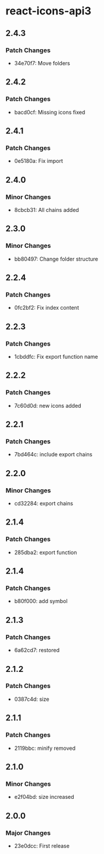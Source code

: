 # react-icons-api3

## 2.4.3

### Patch Changes

- 34e70f7: Move folders

## 2.4.2

### Patch Changes

- bacd0cf: Missing icons fixed

## 2.4.1

### Patch Changes

- 0e5180a: Fix import

## 2.4.0

### Minor Changes

- 8cbcb31: All chains added

## 2.3.0

### Minor Changes

- bb80497: Change folder structure

## 2.2.4

### Patch Changes

- 0fc2bf2: Fix index content

## 2.2.3

### Patch Changes

- 1cbddfc: Fix export function name

## 2.2.2

### Patch Changes

- 7c60d0d: new icons added

## 2.2.1

### Patch Changes

- 7bd464c: include export chains

## 2.2.0

### Minor Changes

- cd32284: export chains

## 2.1.4

### Patch Changes

- 285dba2: export function

## 2.1.4

### Patch Changes

- b80f000: add symbol

## 2.1.3

### Patch Changes

- 6a62cd7: restored

## 2.1.2

### Patch Changes

- 0387c4d: size

## 2.1.1

### Patch Changes

- 2119bbc: minify removed

## 2.1.0

### Minor Changes

- e2f04bd: size increased

## 2.0.0

### Major Changes

- 23e0dcc: First release
